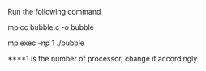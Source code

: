 Run the following command

mpicc bubble.c -o bubble

mpiexec -np 1 ./bubble

****1 is the number of processor, change it accordingly